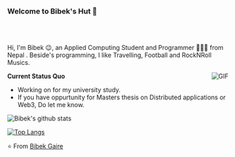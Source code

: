 ### Welcome to Bibek's Hut 👋

<br />
<br />

Hi, I'm Bibek 😉, an Applied Computing Student and Programmer 👨🏻‍💻 from Nepal . Beside's programming, I like Travelling, Football and RockNRoll Musics.

  <img align="right" alt="GIF" src="https://media.giphy.com/media/iIqmM5tTjmpOB9mpbn/giphy.gif" />

**Current Status Quo**
- Working on for my university study.
- If you have oppurtunity for Masters thesis on Distributed applications or Web3, Do let me know. 

![Bibek's github stats](https://github-readme-stats.vercel.app/api?username=bibekgaihre&show_icons=true&hide_border=true)

[![Top Langs](https://github-readme-stats.vercel.app/api/top-langs/?username=bibekgaihre)](https://github.com/bibekgaihre/github-readme-stats)

⭐️ From [Bibek Gaire](https://github.com/bibekgaihre)
